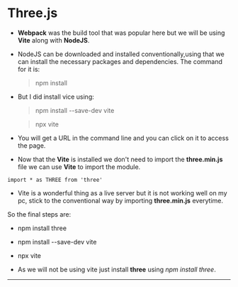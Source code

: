 # Three.js

- **Webpack** was the build tool that was popular here but we will be using **Vite** along with **NodeJS**.

- NodeJS can be downloaded and installed conventionally,using that we can install the necessary packages and dependencies. The command for it is:

  > npm install

- But I did install vice using:

  > npm install --save-dev vite

  > npx vite

- You will get a URL in the command line and you can click on it to access the page.

- Now that the **Vite** is installed we don't need to import the **three.min.js** file we can use **Vite** to import the module.

```
import * as THREE from 'three'
```

- Vite is a wonderful thing as a live server but it is not working well on my pc, stick to the conventional way by importing **three.min.js** everytime.

So the final steps are:

- npm install three
- npm install --save-dev vite
- npx vite

- As we will not be using vite just install **three** using _npm install three_.

---
